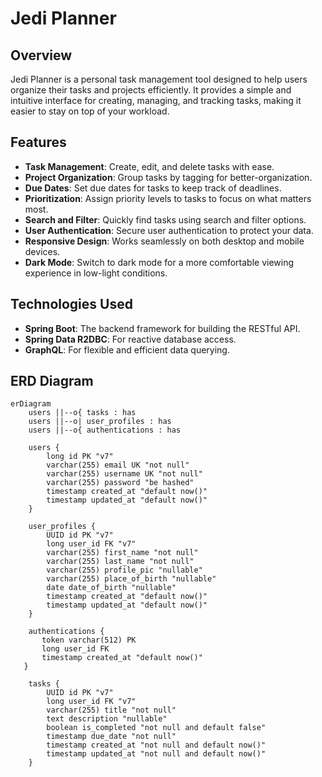 # Jedi Planner

## Overview

Jedi Planner is a personal task management tool designed to help users organize their tasks and projects efficiently. It
provides a simple and intuitive interface for creating, managing, and tracking tasks, making it easier to stay on top of
your workload.

## Features

- **Task Management**: Create, edit, and delete tasks with ease.
- **Project Organization**: Group tasks by tagging for better-organization.
- **Due Dates**: Set due dates for tasks to keep track of deadlines.
- **Prioritization**: Assign priority levels to tasks to focus on what matters most.
- **Search and Filter**: Quickly find tasks using search and filter options.
- **User Authentication**: Secure user authentication to protect your data.
- **Responsive Design**: Works seamlessly on both desktop and mobile devices.
- **Dark Mode**: Switch to dark mode for a more comfortable viewing experience in low-light conditions.

## Technologies Used

- **Spring Boot**: The backend framework for building the RESTful API.
- **Spring Data R2DBC**: For reactive database access.
- **GraphQL**: For flexible and efficient data querying.

## ERD Diagram

```mermaid
erDiagram
    users ||--o{ tasks : has
    users ||--o| user_profiles : has
    users ||--o{ authentications : has
    
    users {
        long id PK "v7"
        varchar(255) email UK "not null"
        varchar(255) username UK "not null"
        varchar(255) password "be hashed"
        timestamp created_at "default now()"
        timestamp updated_at "default now()"
    }
    
    user_profiles {
        UUID id PK "v7"
        long user_id FK "v7"
        varchar(255) first_name "not null"
        varchar(255) last_name "not null"
        varchar(255) profile_pic "nullable"
        varchar(255) place_of_birth "nullable"
        date date_of_birth "nullable"
        timestamp created_at "default now()"
        timestamp updated_at "default now()"
    }
    
    authentications {
       token varchar(512) PK
       long user_id FK
       timestamp created_at "default now()"
   }
    
    tasks {
        UUID id PK "v7"
        long user_id FK "v7"
        varchar(255) title "not null"
        text description "nullable"
        boolean is_completed "not null and default false"
        timestamp due_date "not null"
        timestamp created_at "not null and default now()"
        timestamp updated_at "not null and default now()"
    }
